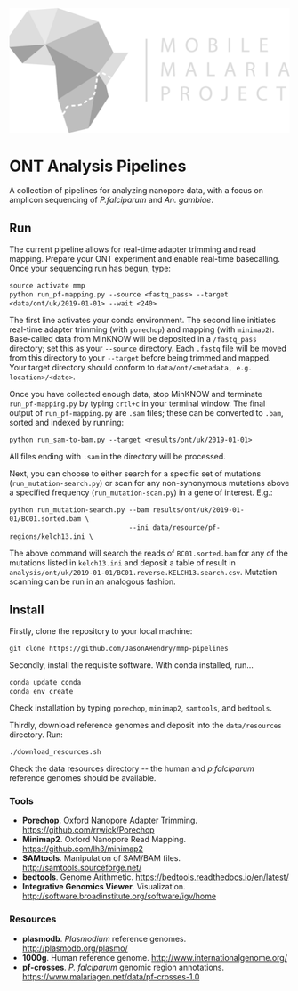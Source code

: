 ![logo](images/logo.png) 

# ONT Analysis Pipelines
A collection of pipelines for analyzing nanopore data, with a focus on amplicon sequencing of *P.falciparum* and *An. gambiae*.


## Run
The current pipeline allows for real-time adapter trimming and read mapping. Prepare your ONT experiment and enable real-time basecalling. Once your sequencing run has begun, type:

```
source activate mmp
python run_pf-mapping.py --source <fastq_pass> --target <data/ont/uk/2019-01-01> --wait <240>
```

The first line activates your conda environment. The second line initiates real-time adapter trimming (with `porechop`) and mapping (with `minimap2`). Base-called data from MinKNOW will be deposited in a `/fastq_pass` directory; set this as your `--source` directory. Each `.fastq` file will be moved from this directory to your `--target` before being trimmed and mapped. Your target directory should conform to `data/ont/<metadata, e.g. location>/<date>`.

Once you have collected enough data, stop MinKNOW and terminate `run_pf-mapping.py` by typing `crtl+c` in your terminal window. The final output of `run_pf-mapping.py` are `.sam` files; these can be converted to `.bam`, sorted and indexed by running:

```
python run_sam-to-bam.py --target <results/ont/uk/2019-01-01>
```

All files ending with `.sam` in the directory will be processed.

Next, you can choose to either search for a specific set of mutations (`run_mutation-search.py`) or scan for any non-synonymous mutations above a specified frequency (`run_mutation-scan.py`) in a gene of interest. E.g.:

```
python run_mutation-search.py --bam results/ont/uk/2019-01-01/BC01.sorted.bam \
                              --ini data/resource/pf-regions/kelch13.ini \
```

The above command will search the reads of `BC01.sorted.bam` for any of the mutations listed in `kelch13.ini` and deposit a table of result in `analysis/ont/uk/2019-01-01/BC01.reverse.KELCH13.search.csv`. Mutation scanning can be run in an analogous fashion.


## Install
Firstly, clone the repository to your local machine:
```
git clone https://github.com/JasonAHendry/mmp-pipelines
```

Secondly, install the requisite software. With conda installed, run...
```
conda update conda
conda env create
```
Check installation by typing `porechop`, `minimap2`, `samtools`, and `bedtools`.

Thirdly, download reference genomes and deposit into the `data/resources` directory. Run:
```
./download_resources.sh
```
Check the data resources directory -- the human and *p.falciparum* reference genomes should be available.



### Tools
- **Porechop**. Oxford Nanopore Adapter Trimming. https://github.com/rrwick/Porechop
- **Minimap2**. Oxford Nanopore Read Mapping. https://github.com/lh3/minimap2
- **SAMtools**. Manipulation of SAM/BAM files. http://samtools.sourceforge.net/
- **bedtools**. Genome Arithmetic. https://bedtools.readthedocs.io/en/latest/
- **Integrative Genomics Viewer**. Visualization. http://software.broadinstitute.org/software/igv/home

### Resources
- **plasmodb**. *Plasmodium* reference genomes. http://plasmodb.org/plasmo/
- **1000g**. Human reference genome. http://www.internationalgenome.org/
- **pf-crosses**. *P. falciparum* genomic region annotations. https://www.malariagen.net/data/pf-crosses-1.0

